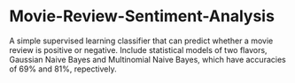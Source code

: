 # Movie-Review-Sentiment-Analysis
A simple supervised learning classifier that can predict whether a movie review is positive or negative.
Include statistical models of two flavors, Gaussian Naive Bayes and Multinomial Naive Bayes, which have accuracies of 69% and 81%, repectively.
